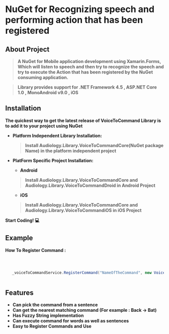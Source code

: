 # NuGet for Recognizing speech and performing action that has been registered


## About Project


>**A NuGet for Mobile application development using Xamarin.Forms, Which will listen to speech and then try to recognize the speech and try to execute the Action that has been registered by the NuGet consuming application.**

>**Library provides support for .NET Framework 4.5 , ASP.NET Core 1.0 , MonoAndroid v9.0 , iOS**


## Installation

**The quickest way to get the latest release of VoiceToCommand Library is to add it to your project using NuGet**

   - **Platform Independent Library Installation:**
       > **Install Audiology.Library.VoiceToCommandCore(NuGet package Name) in the platform independent project**
       
       
   - **PlatForm Specific Project Installation:**    
       * **Android**
       > **Install Audiology.Library.VoiceToCommandCore and Audiology.Library.VoiceToCommandDroid in Android Project**
           
       * **iOS**
       > **Install  Audiology.Library.VoiceToCommandCore and Audiology.Library.VoiceToCommandiOS in iOS Project**
           
**Start Coding! :computer:**           



## Example


**How To Register Command :**


```c#



   _voiceToCommandService.RegisterCommand("NameOfTheCommand", new VoiceCommand(ActionToBeExecuted));



```


## Features
   
   - **Can pick the command from a sentence**
   - **Can get the nearest matching command (For example : Back -> Bat)**
   - **Has Fuzzy String implementation**
   - **Can execute command for words as well as sentences**
   - **Easy to Register Commands and Use**





